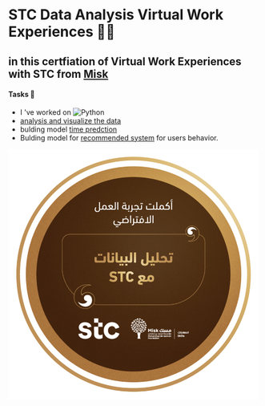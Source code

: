 # STC Data Analysis Virtual Work Experiences 👨‍💻


## in this certfiation of Virtual Work Experiences with STC from [Misk](https://hub.misk.org.sa/programs/skills/virtual-work-experience-data-analysis-at-stc/)

#### Tasks 📩


-  I 've worked on ![Python](https://img.shields.io/badge/python-3670A0?style=flat&logo=python&logoColor=ffdd54) 
- [analysis and visualize the data](<Task 1>)
-  bulding model [time predction](<task 2>) 
- Bulding model for [recommended system](<Task 3>) for users behavior.

![badge](Stc.png)